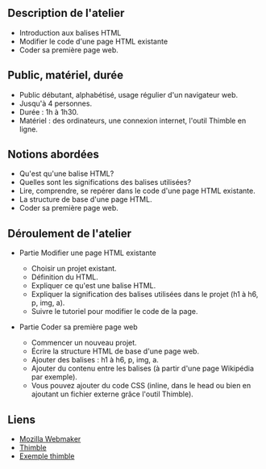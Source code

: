 ## Description de l'atelier
* Introduction aux balises HTML
* Modifier le code d'une page HTML existante
* Coder sa première page web.

## Public, matériel, durée
* Public débutant, alphabétisé, usage régulier d'un navigateur web.
* Jusqu'à 4 personnes.
* Durée : 1h à 1h30.
* Matériel : des ordinateurs, une connexion internet, l'outil Thimble en ligne.

## Notions abordées
* Qu'est qu'une balise HTML?
* Quelles sont les significations des balises utilisées?
* Lire, comprendre, se repérer dans le code d'une page HTML existante.
* La structure de base d'une page HTML.
* Coder sa première page web.

## Déroulement de l'atelier

* Partie Modifier une page HTML existante
    * Choisir un projet existant.
    * Définition du HTML.
    * Expliquer ce qu'est une balise HTML.
    * Expliquer la signification des balises utilisées dans le projet (h1 à h6, p, img, a).
    * Suivre le tutoriel pour modifier le code de la page.

* Partie Coder sa première page web
    * Commencer un nouveau projet.
    * Écrire la structure HTML de base d'une page web.
    * Ajouter des balises : h1 à h6, p, img, a.
    * Ajouter du contenu entre les balises (à partir d'une page Wikipédia par exemple).
    * Vous pouvez ajouter du code CSS (inline, dans le head ou bien en ajoutant un fichier externe grâce l'outil Thimble).

## Liens
* [Mozilla Webmaker](http://webmaker.org)
* [Thimble](http://thimble.mozilla.org)
* [Exemple thimble](https://thimble.mozilla.org/projects/72/remix)
